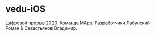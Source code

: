 # vedu-iOS
Цифровой прорыв 2020.
Команда MApp.
Разработчики Лабунский Роман & Севастьянов Владимир.
